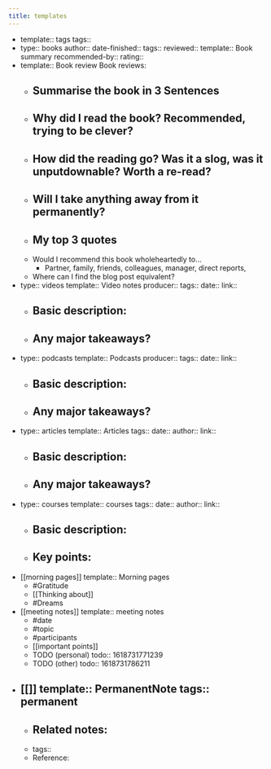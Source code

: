 ```yaml
---
title: templates
---
```


-
  template:: tags
  tags::
-
  type:: books
  author:: 
  date-finished:: 
  tags:: 
  reviewed:: 
  template:: Book summary
  recommended-by:: 
  rating::
-
  template:: Book review
  Book reviews:
	- Summarise the book in 3 Sentences
		-
	- Why did I read the book? Recommended, trying to be clever?
		-
	- How did the reading go? Was it a slog, was it unputdownable? Worth a re-read?
		-
	- Will I take anything away from it permanently?
		-
	- My top 3 quotes
		-
	- Would I recommend this book wholeheartedly to...
		- Partner, family, friends, colleagues, manager, direct reports,
	- Where can I find the blog post equivalent?
-
  type:: videos
  template:: Video notes
  producer:: 
  tags:: 
  date:: 
  link::
	- Basic description:
		-
	- Any major takeaways?
		-
-
  type:: podcasts
  template:: Podcasts
  producer:: 
  tags:: 
  date:: 
  link::
	- Basic description:
		-
	- Any major takeaways?
		-
-
  type:: articles
  template:: Articles
  tags:: 
  date:: 
  author:: 
  link::
	- Basic description:
		-
	- Any major takeaways?
		-
-
  type:: courses
  template:: courses
  tags:: 
  date:: 
  author:: 
  link::
	- Basic description:
		-
	- Key points:
		-
- [[morning pages]]
  template:: Morning pages
	- #Gratitude
	- [[Thinking about]]
	- #Dreams
- [[meeting notes]]
  template:: meeting notes
	- #date
	- #topic
	- #participants
	- [[important points]]
	- TODO (personal)
	  todo:: 1618731771239
	- TODO (other)
	  todo:: 1618731786211
- [[]]
  template:: PermanentNote
  tags:: permanent
	-
	- Related notes:
		-
	-
	  tags::
	- Reference: